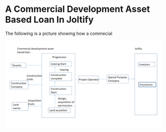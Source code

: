 # A Commercial Development Asset Based Loan In Joltify

The following is a picture showing how a commecial&#x20;

![](../../.gitbook/assets/pic-assetbasedloan.png)
